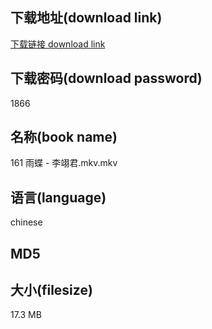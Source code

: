 ## 下载地址(download link)
[下载链接 download link](https://voluble-croquembouche-d321dc.netlify.app/?s=161+%E9%9B%A8%E8%9D%B6+-+%E6%9D%8E%E7%BF%8A%E5%90%9B.mkv)

## 下载密码(download password)
1866

## 名称(book name)
161 雨蝶 - 李翊君.mkv.mkv

## 语言(language)
chinese

## MD5


## 大小(filesize)
17.3 MB
